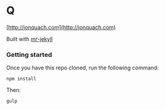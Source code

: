 # Q
[http://jonquach.com](http://jonquach.com)

Built with [mr-jekyll](https://github.com/ItsJonQ/mr-jekyll)

### Getting started

Once you have this repo cloned, run the following command:
```
npm install
```

Then:
```
gulp
```
